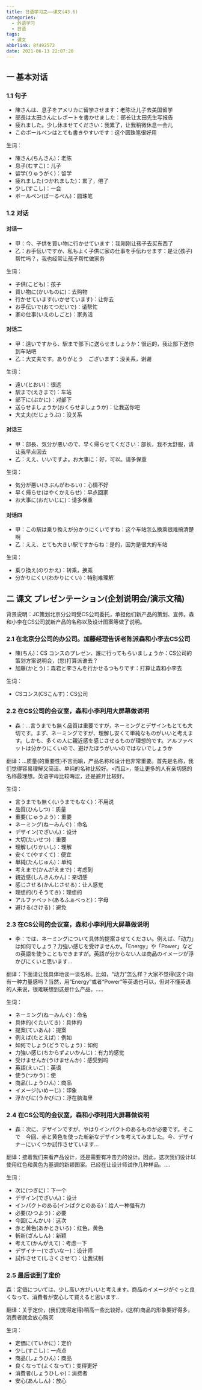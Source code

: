 ```yaml
---
title: 日语学习之——课文(43.6)
categories:
  - 外语学习
  - 日语
tags:
  - 课文
abbrlink: 8f492572
date: 2021-06-13 22:07:20
---
```

## 一 基本对话

### 1.1 句子

* 陳さんは、息子をアメリカに留学させます：老陈让儿子去美国留学
* 部長は太田さんにレポートを書かせました：部长让太田先生写报告
* 疲れました。少し休ませてください：我累了，让我稍微休息一会儿
* このボールペンはとても書きやすいです：这个圆珠笔很好用

<!--more-->

生词：

* 陳さん(ちんさん)：老陈
* 息子(むすこ)：儿子
* 留学(りゅうがく)：留学
* 疲れました(つかれました)：累了，倦了
* 少し(すこし)：一会
* ボールペン(ぼーるぺん)：圆珠笔

### 1.2 对话

#### 对话一

* 甲：今、子供を買い物に行かせています：我刚刚让孩子去买东西了
* 乙：お手伝いですか、私もよく子供に家の仕事を手伝わせます：是让(孩子)帮忙吗？，我也经常让孩子帮忙做家务

生词：

* 子供(こども)：孩子
* 買い物に(かいものに)：去购物
* 行かせています(いかせています)：让你去
* お手伝いで(おてつだいで)：请帮忙
* 家の仕事(いえのしごと)：家务活

#### 对话二

* 甲：遠いですから、駅まで部下に送らせましょうか：很远的，我让部下送你到车站吧
* 乙：大丈夫です。ありがとう　ございます：没关系，谢谢

生词：

* 遠い(とおい)：很远
* 駅まで(えきまで)：车站
* 部下に(ぶかに)：对部下
* 送らせましょうか(おくらせましょうか)：让我送你吧
* 大丈夫(だじょうぶ)：没关系

#### 对话三

* 甲：部長、気分が悪いので、早く帰らせてください：部长，我不太舒服，请让我早点回去
* 乙：ええ、いいですよ。お大事に：好，可以。请多保重

生词：

* 気分が悪い(きぶんがわるい)：心情不好
* 早く帰らせ(はやくかえらせ)：早点回家
* お大事に(おだいじに)：请多保重

#### 对话四

* 甲：この駅は乗り換えが分かりにくいですね：这个车站怎么换乘很难搞清楚啊
* 乙：ええ、とても大きい駅ですからね：是的，因为是很大的车站

生词：

* 乗り換え(のりかえ)：转乘，换乘
* 分かりにくい(わかりにくい)：特别难理解

## 二 课文 プレゼンテーション(企划说明会/演示文稿)

背景说明：JC策划北京分公司受CS公司委托，承担他们新产品的策划、宣传。森和小李在CS公司就新产品的名称以及设计图案等做了说明。

### 2.1 在北京分公司的办公司。加藤经理告诉老陈派森和小李去CS公司

* 陳(ちん)：CS コンスのプレゼン、誰に行ってもらいましょうか：CS公司的策划方案说明会，(您)打算派谁去？
* 加藤(かとう)：森君と李さんを行かせるつもりです：打算让森和小李去

生词：

* CSコンス(CSこんす)：CS公司

### 2.2 在CS公司的会议室，森和小李利用大屏幕做说明

* 森：...言うまでも無く品質は重要ですが，ネーミングとデザインもとても大切です。まず、ネーミングですが、理解し安くて単純なものがいいと考えます。しかも、多くの人に親近感を感じさせるものが理想的です。アルファベットは分かりにくいので、避けたほうがいいのではないでしょうか

翻译：...质量(的重要性)不言而喻，产品名称和设计也非常重要。首先是名称，我们觉得容易理解又简洁、单纯的名称比较好。\<而且>，能让更多的人有亲切感的名称最理想。英语字母比较晦涩，还是避开比较好。

生词：

* 言うまでも無く(いうまでもなく)：不用说
* 品質(ひんしつ)：质量
* 重要(じゅうよう)：重要
* ネーミング(ねーみんぐ)：命名
* デザイン(でざいん)：设计
* 大切(たいせつ)：重要
* 理解し(りかいし)：理解
* 安くて(やすくて)：便宜
* 単純(たんじゅん)：单纯
* 考えまで(かんがえまで)：考虑到
* 親近感(しんきんかん)：亲切感
* 感じさせる(かんじさせる)：让人感觉
* 理想的(りそうてき)：理想的
* アルファベット(あるふぁべっと)：字母
* 避ける(さける)：避免

### 2.3 在CS公司的会议室，森和小李利用大屏幕做说明

* 李：では、ネーミングについて具体的提案させてください。例えば、「动力」は如何でしょう？力強い感じを受けませんか。「Energy」や「Power」などの英語を使うこともできますが。英語が分からない人は商品のイメージが浮かびにくいと思います...

翻译：下面请让我具体地谈一谈名称。比如，“动力”怎么样？大家不觉得(这个词)有一种力量感吗？当然，用“Energy”或者“Power”等英语也可以，但对不懂英语的人来说，很难联想到这是什么产品。.....

生词：

* ネーミング(ねーみんぐ)：命名
* 具体的(ぐたいてき)：具体的
* 提案(ていあん)：提案
* 例えば(たとえば)：例如
* 如何でしょう(どうでしょう)：如何
* 力強い感じ(ちからずよいかんじ)：有力的感觉
* 受けませんか(うけませんか)：感受到吗
* 英語(えいご)：英语
* 使う(つかう)：使
* 商品(しょうひん)：商品
* イメージ(いめーじ)：印象
* 浮かびに(うかびに)：浮在脑海里

### 2.4 在CS公司的会议室，森和小李利用大屏幕做说明

* 森：次に、デザインですが、やはりインパクトのあるものが必要です。そこで　今回、赤と黄色を使った斬新なデザインを考えてみました。今、デザイナーにいくつか試作させています...

翻译：接着我们来看产品设计，还是需要有冲击力的设计。因此，这次我们设计以使用红色和黄色为基调的新颖图案。已经在让设计师试作几种样品。....

生词：

* 次に(つぎに)：下一个
* デザイン(でざいん)：设计
* インパクトのある(インぱクとのある)：给人一种强有力
* 必要(ひつよう)：必要
* 今回(こんかい)：这次
* 赤と黄色(あかときいろ)：红色，黄色
* 斬新(ざんしん)：新颖
* 考えて(かんがえて)：考虑一下
* デザイナー(でざいなー)：设计师
* 試作させて(しさくさせて)：让我试制

### 2.5 最后谈到了定价

森：定価については、少し高い方がいいと考えます。商品のイメージがぐっと良くなって、消費者が安心して買えると思います..

翻译：关于定价，(我们觉得定得)稍高一些比较好。(这样)商品的形象要好得多，消费者就会放心购买

生词：

* 定価に(ていかに)：定价
* 少し(すこし)：一点点
* 商品(しょうひん)：商品
* 良くなって(よくなって)：变得更好
* 消費者(しょうひしゃ)：消费者
* 安心(あんしん)：放心
